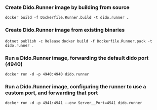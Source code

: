 ### Create Dido.Runner image by building from source
` docker build -f Dockerfile.Runner.build -t dido.runner . `

### Create Dido.Runner image from existing binaries
` dotnet publish -c Release `
` docker build -f Dockerfile.Runner.pack -t dido.runner . `

### Run a Dido.Runner image, forwarding the default dido port (4940)
` docker run -d -p 4940:4940 dido.runner ` 

### Run a Dido.Runner image, configuring the runner to use a custom port, and forwarding that port
` docker run -d -p 4941:4941 --env Server__Port=4941 dido.runner ` 

